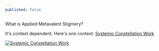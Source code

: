 ```yaml
---
published: false
---
```


What is Applied Metavalent Stigmery?

It's context dependent. Here's one context: [Systemic Constellation Work](http://www.thehaguecenter.org/systemic-constellation-work/)

[![Systemic Constellation Work]({{site.baseurl}}//assets/images/THC-use-of-SCW.jpg)](http://www.thehaguecenter.org/systemic-constellation-work/)

